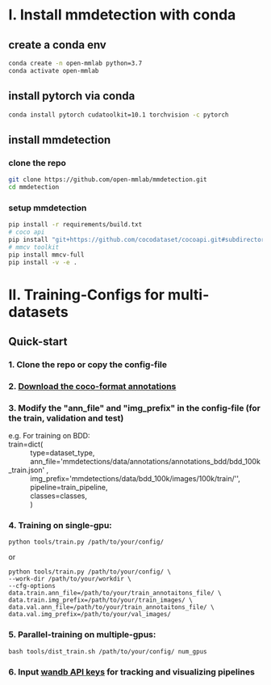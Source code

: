 # I. Install mmdetection with conda

## create a conda env

```bash
conda create -n open-mmlab python=3.7
conda activate open-mmlab
```



## install pytorch via conda
```bash
conda install pytorch cudatoolkit=10.1 torchvision -c pytorch
```

## install mmdetection
### clone the repo
```bash
git clone https://github.com/open-mmlab/mmdetection.git
cd mmdetection
```
### setup mmdetection
```bash
pip install -r requirements/build.txt
# coco api
pip install "git+https://github.com/cocodataset/cocoapi.git#subdirectory=PythonAPI"
# mmcv toolkit
pip install mmcv-full
pip install -v -e .
```


# II. Training-Configs for multi-datasets

## Quick-start
### 1. Clone the repo or copy the config-file
### 2. [Download the coco-format annotations](./data/annotations/annotations_bdd/README.md)
### 3. Modify the "ann_file" and "img_prefix" in the config-file (for the train, validation and test)
e.g. For training on BDD:   
train=dict(  
&nbsp;&nbsp;&nbsp;&nbsp;&nbsp;&nbsp;&nbsp;&nbsp;&nbsp;&nbsp;&nbsp;type=dataset_type,  
&nbsp;&nbsp;&nbsp;&nbsp;&nbsp;&nbsp;&nbsp;&nbsp;&nbsp;&nbsp;&nbsp;ann_file='mmdetections/data/annotations/annotations_bdd/bdd_100k_train.json'  ,  
&nbsp;&nbsp;&nbsp;&nbsp;&nbsp;&nbsp;&nbsp;&nbsp;&nbsp;&nbsp;&nbsp;img_prefix='mmdetections/data/bdd_100k/images/100k/train/'',  
&nbsp;&nbsp;&nbsp;&nbsp;&nbsp;&nbsp;&nbsp;&nbsp;&nbsp;&nbsp;&nbsp;pipeline=train_pipeline,  
&nbsp;&nbsp;&nbsp;&nbsp;&nbsp;&nbsp;&nbsp;&nbsp;&nbsp;&nbsp;&nbsp;classes=classes,  
&nbsp;&nbsp;&nbsp;&nbsp;&nbsp;&nbsp;&nbsp;&nbsp;&nbsp;&nbsp;&nbsp;)
               
### 4. Training on single-gpu:
```shell
python tools/train.py /path/to/your/config/
```
or
```shell
python tools/train.py /path/to/your/config/ \
--work-dir /path/to/your/workdir \
--cfg-options data.train.ann_file=/path/to/your/train_annotaitons_file/ \
data.train.img_prefix=/path/to/your/train_images/ \
data.val.ann_file=/path/to/your/train_annotaitons_file/ \
data.val.img_prefix=/path/to/your/val_images/
```
### 5. Parallel-training on multiple-gpus:
```shell
bash tools/dist_train.sh /path/to/your/config/ num_gpus 
```
### 6. Input [wandb API keys](https://wandb.ai/authorize) for tracking and visualizing pipelines
